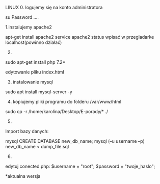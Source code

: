 
LINUX
0. logujemy się na konto administratora

su
Password ….

1.instalujemy apache2

apt-get install apache2
service apache2 status
wpisać w przegladarke localhost(powinno działać)

2.
sudo apt-get install php 7.2*

edytowanie pliku index.html

3. instalowanie mysql

 sudo apt install mysql-server -y

4. kopiujemy pliki programu do folderu /var/www/html

sudo cp -r /home/karolina/Desktop/E-porady/* ./

5.

Import bazy danych:

mysql
CREATE DATABASE new_db_name;
mysql (–u username –p) new_db_name < dump_file.sql

6.
edytuj conected.php:
$username = "root";
$password = "twoje_haslo";



































*aktualna wersja